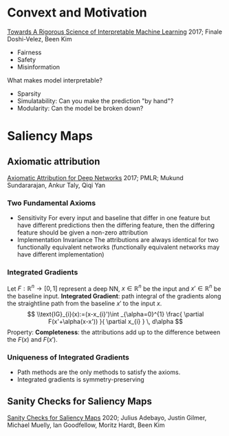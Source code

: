 # Convext and Motivation
[Towards A Rigorous Science of Interpretable Machine Learning](zotero://select/items/@doshi-velezRigorousScienceInterpretable2017)
2017; Finale Doshi-Velez, Been Kim
- Fairness
- Safety
- Misinformation

What makes model interpretable?
- Sparsity
- Simulatability: Can you make the prediction "by hand"?
- Modularity: Can the model be broken down?

# Saliency Maps
## Axiomatic attribution
[Axiomatic Attribution for Deep Networks](zotero://select/items/@sundararajanAxiomaticAttributionDeep2017)
2017; PMLR; Mukund Sundararajan, Ankur Taly, Qiqi Yan
### Two Fundamental Axioms
- Sensitivity
	For every input and baseline that differ in one feature but have different predictions then the differing feature, then the differing feature should be given a non-zero attribution
- Implementation Invariance
	The attributions are always identical for two functionally equivalent networks (functionally equivalent networks may have different implementation)

### Integrated Gradients
Let $F:\mathbb{R}^{n}\to [0, 1]$ represent a deep NN, $x \in\mathbb{R}^{n}$ be the input and $x'\in\mathbb{R}^{n}$ be the baseline input. 
**Integrated Gradient**: path integral of the gradients along the straightline path from the baseline $x'$ to the input $x$.
$$
\\text{IG}_{i}(x):=(x-x_{i}')\int _{\alpha=0}^{1} \frac{ \partial F(x'+\alpha(x-x')) }{ \partial x_{i} }  \, d\alpha 
$$
Property: **Completeness**: the attributions add up to the difference between the $F(x)$ and $F(x')$.
### Uniqueness of Integrated Gradients
- Path methods are the only methods to satisfy the axioms.
- Integrated gradients is symmetry-preserving 
## Sanity Checks for Saliency Maps
[Sanity Checks for Saliency Maps](zotero://select/items/@adebayoSanityChecksSaliency2020)
2020; Julius Adebayo, Justin Gilmer, Michael Muelly, Ian Goodfellow, Moritz Hardt, Been Kim
